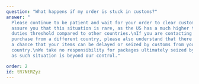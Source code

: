 ```yaml
---
question: "What happens if my order is stuck in customs?"
answer: "
  Please continue to be patient and wait for your order to clear customs. We
  assure you that this situation is rare, as the US has a much higher tax and
  duties threshold compared to other countries.\nIf you are contacting us to
  purchase from a different country, please also understand that there is always
  a chance that your items can be delayed or seized by customs from your
  country.\nWe take no responsibility for packages ultimately seized by customs,
  as such situation is beyond our control."

order: 2
id: tR7NtRZyz
---
```

